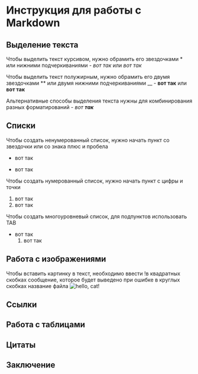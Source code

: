 # Инструкция для работы с Markdown

## Выделение текста

Чтобы выделить текст курсивом, нужно обрамить его звездочками * или нижними подчеркиваниями - *вот так* или _вот так_

Чтобы выделить текст полужирным, нужно обрамить его двумя звездочками ** или двумя нижними подчеркиваниями __ - **вот так** или __вот так__

Альтернативные способы выделения текста нужны для комбинирования разных форматирований - *вот __так__*
## Списки
Чтобы создать ненумерованный список, нужно начать пункт со звездочки или со знака плюс и пробела
* вот так
+ вот так

Чтобы создать нумерованный список, нужно начать пункт с цифры и точки
1. вот так
2. вот так

Чтобы создать многоуровневый список, для подпунктов использовать TAB
* вот так
    1. вот так

## Работа с изображениями
Чтобы вставить картинку в текст, необходимо ввести !в квадратных скобках сообщение, которое будет выведено при ошибке в круглых скобках название файла
![hello, cat!](cat.jpg)

## Ссылки

## Работа с таблицами

## Цитаты

## Заключение